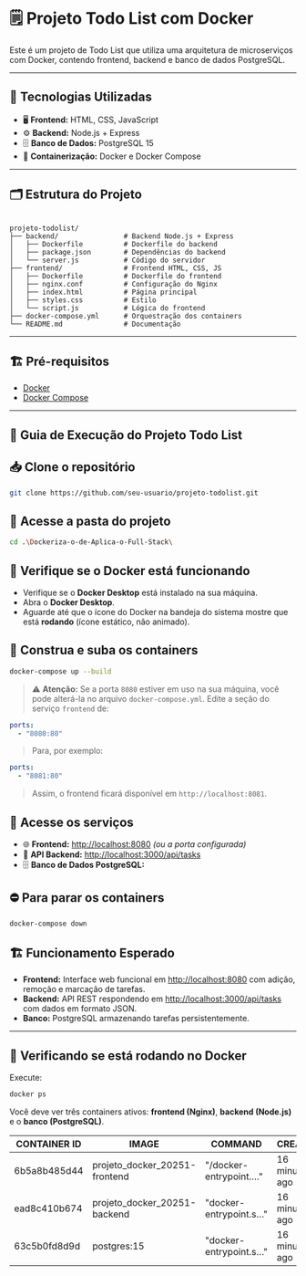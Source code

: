 # 🗒️ Projeto Todo List com Docker

Este é um projeto de Todo List que utiliza uma arquitetura de microserviços com Docker, contendo frontend, backend e banco de dados PostgreSQL.

---

## 🚀 Tecnologias Utilizadas

- 🖥️ **Frontend:** HTML, CSS, JavaScript
- ⚙️ **Backend:** Node.js + Express
- 🗄️ **Banco de Dados:** PostgreSQL 15
- 🐳 **Containerização:** Docker e Docker Compose

---

## 🗂️ Estrutura do Projeto

```

projeto-todolist/
├── backend/                # Backend Node.js + Express
│   ├── Dockerfile          # Dockerfile do backend
│   ├── package.json        # Dependências do backend
│   └── server.js           # Código do servidor
├── frontend/               # Frontend HTML, CSS, JS
│   ├── Dockerfile          # Dockerfile do frontend
│   ├── nginx.conf          # Configuração do Nginx
│   ├── index.html          # Página principal
│   ├── styles.css          # Estilo
│   └── script.js           # Lógica do frontend
├── docker-compose.yml      # Orquestração dos containers
└── README.md               # Documentação
```
---

## 🏗️ Pré-requisitos

- [Docker](https://www.docker.com/)
- [Docker Compose](https://docs.docker.com/compose/)

---

## 🚀 Guia de Execução do Projeto Todo List

## 📥 Clone o repositório

```bash
git clone https://github.com/seu-usuario/projeto-todolist.git
````

## 📂 Acesse a pasta do projeto

```bash
cd .\Dockeriza-o-de-Aplica-o-Full-Stack\
```

## 🐳 Verifique se o Docker está funcionando

* Verifique se o **Docker Desktop** está instalado na sua máquina.
* Abra o **Docker Desktop**.
* Aguarde até que o ícone do Docker na bandeja do sistema mostre que está **rodando** (ícone estático, não animado).

## 🔧 Construa e suba os containers

```bash
docker-compose up --build
```

> ⚠️ **Atenção:**
> Se a porta `8080` estiver em uso na sua máquina, você pode alterá-la no arquivo `docker-compose.yml`.
> Edite a seção do serviço `frontend` de:

```yaml
ports:
  - "8080:80"
```

> Para, por exemplo:

```yaml
ports:
  - "8081:80"
```

> Assim, o frontend ficará disponível em `http://localhost:8081`.

## 🔗 Acesse os serviços

* 🌐 **Frontend:** [http://localhost:8080](http://localhost:8080) *(ou a porta configurada)*
* 🔗 **API Backend:** [http://localhost:3000/api/tasks](http://localhost:3000/api/tasks)
* 🗄️ **Banco de Dados PostgreSQL:**

## ⛔ Para parar os containers

```bash
docker-compose down
```

## 🏗️ Funcionamento Esperado

* **Frontend:** Interface web funcional em [http://localhost:8080](http://localhost:8080) com adição, remoção e marcação de tarefas.
* **Backend:** API REST respondendo em [http://localhost:3000/api/tasks](http://localhost:3000/api/tasks) com dados em formato JSON.
* **Banco:** PostgreSQL armazenando tarefas persistentemente.

---

## 🐳 Verificando se está rodando no Docker

Execute:

```bash
docker ps
```

Você deve ver três containers ativos: **frontend (Nginx)**, **backend (Node.js)** e o **banco (PostgreSQL)**.

| CONTAINER ID | IMAGE                        | COMMAND                    | CREATED         | STATUS            | PORTS                     | NAMES                             |
| ------------- | ---------------------------- | -------------------------- | --------------- | ----------------- | ------------------------- | ---------------------------------- |
| 6b5a8b485d44  | projeto_docker_20251-frontend | "/docker-entrypoint.…"     | 16 minutes ago  | Up 16 minutes (**unhealthy**) | 0.0.0.0:8080->80/tcp      | projeto_docker_20251-frontend-1   |
| ead8c410b674  | projeto_docker_20251-backend  | "docker-entrypoint.s…"     | 16 minutes ago  | Up 16 minutes (**unhealthy**) | 0.0.0.0:3000->3000/tcp    | projeto_docker_20251-backend-1    |
| 63c5b0fd8d9d  | postgres:15                  | "docker-entrypoint.s…"     | 16 minutes ago  | Up 16 minutes (**healthy**)   | 0.0.0.0:5432->5432/tcp    | projeto_docker_20251-db-1         |



